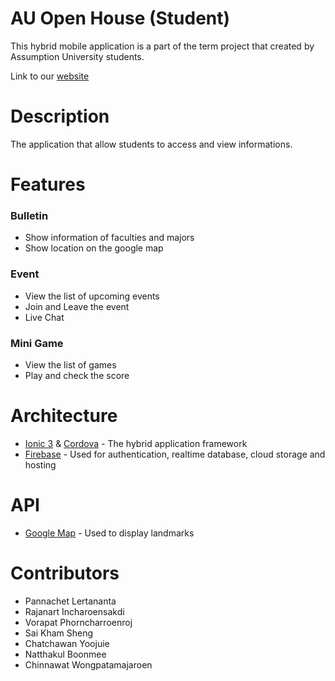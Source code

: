 # AU Open House (Student)

This hybrid mobile application is a part of the term project that created by Assumption University students.

Link to our [website](https://auopenhousestudent.firebaseapp.com)

# Description

The application that allow students to access and view informations.

# Features

### Bulletin
- Show information of faculties and majors
- Show location on the google map

### Event
- View the list of upcoming events
- Join and Leave the event
- Live Chat

### Mini Game
- View the list of games
- Play and check the score

# Architecture
- [Ionic 3](https://ionicframework.com) & [Cordova](https://cordova.apache.org) - The hybrid application framework
- [Firebase](https://firebase.google.com) - Used for authentication, realtime database, cloud storage and hosting

# API
- [Google Map](https://developers.google.com/maps/) - Used to display landmarks

# Contributors
- Pannachet Lertananta
- Rajanart Incharoensakdi
- Vorapat Phorncharroenroj
- Sai Kham Sheng
- Chatchawan Yoojuie
- Natthakul Boonmee
- Chinnawat Wongpatamajaroen

